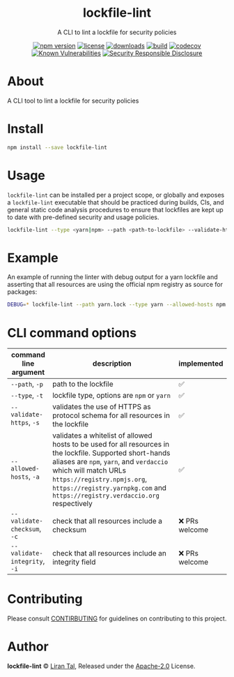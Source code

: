 <p align="center"><h1 align="center">
lockfile-lint

</h1>

<p align="center">
  A CLI to lint a lockfile for security policies
</p>

<p align="center">
<a href="https://www.npmjs.org/package/lockfile-lint"><img src="https://badgen.net/npm/v/lockfile-lint" alt="npm version"/></a>
  <a href="https://www.npmjs.org/package/lockfile-lint"><img src="https://badgen.net/npm/license/lockfile-lint" alt="license"/></a>
  <a href="https://www.npmjs.org/package/lockfile-lint"><img src="https://badgen.net/npm/dt/lockfile-lint" alt="downloads"/></a>
  <a href="https://travis-ci.org/lirantal/lockfile-lint"><img src="https://badgen.net/travis/lirantal/lockfile-lint" alt="build"/></a>
  <a href="https://codecov.io/gh/lirantal/lockfile-lint"><img src="https://badgen.net/codecov/c/github/lirantal/lockfile-lint" alt="codecov"/></a>
<a href="https://snyk.io/test/npm/lockfile-lint"><img src="https://snyk.io/test/npm/lockfile-lint/badge.svg" alt="Known Vulnerabilities" data-canonical-src="https://snyk.io/test/npm/lockfile-lint" style="max-width:100%;"></a>
  <a href="https://github.com/nodejs/security-wg/blob/master/processes/responsible_disclosure_template.md"><img src="https://img.shields.io/badge/Security-Responsible%20Disclosure-yellow.svg" alt="Security Responsible Disclosure" /></a>
</p>

# About

A CLI tool to lint a lockfile for security policies

# Install

```bash
npm install --save lockfile-lint
```

# Usage

`lockfile-lint` can be installed per a project scope, or globally and exposes a `lockfile-lint` executable that should be practiced during builds, CIs, and general static code analysis procedures to ensure that lockfiles are kept up to date with pre-defined security and usage policies.

```bash
lockfile-lint --type <yarn|npm> --path <path-to-lockfile> --validate-https --allowed-hosts <URL-to-match>
```

# Example

An example of running the linter with debug output for a yarn lockfile and asserting that all resources are using the official npm registry as source for packages:

```bash
DEBUG=* lockfile-lint --path yarn.lock --type yarn --allowed-hosts npm
```

# CLI command options

| command line argument        | description                                                                                                                                                                                                                                                                                | implemented    |
| ---------------------------- | ------------------------------------------------------------------------------------------------------------------------------------------------------------------------------------------------------------------------------------------------------------------------------------------ | -------------- |
| `--path`, `-p`               | path to the lockfile                                                                                                                                                                                                                                                                       | ✅             |
| `--type`, `-t`               | lockfile type, options are `npm` or `yarn`                                                                                                                                                                                                                                                 | ✅             |
| `--validate-https`, `-s`     | validates the use of HTTPS as protocol schema for all resources in the lockfile                                                                                                                                                                                                            | ✅             |
| `--allowed-hosts`, `-a`      | validates a whitelist of allowed hosts to be used for all resources in the lockfile. Supported short-hands aliases are `npm`, `yarn`, and `verdaccio` which will match URLs `https://registry.npmjs.org`, `https://registry.yarnpkg.com` and `https://registry.verdaccio.org` respectively | ✅             |
| `--validate-checksum`, `-c`  | check that all resources include a checksum                                                                                                                                                                                                                                                | ❌ PRs welcome |
| `--validate-integrity`, `-i` | check that all resources include an integrity field                                                                                                                                                                                                                                        | ❌ PRs welcome |

# Contributing

Please consult [CONTIRBUTING](../../CONTRIBUTING.md) for guidelines on contributing to this project.

# Author

**lockfile-lint** © [Liran Tal](https://github.com/lirantal), Released under the [Apache-2.0](./LICENSE) License.
